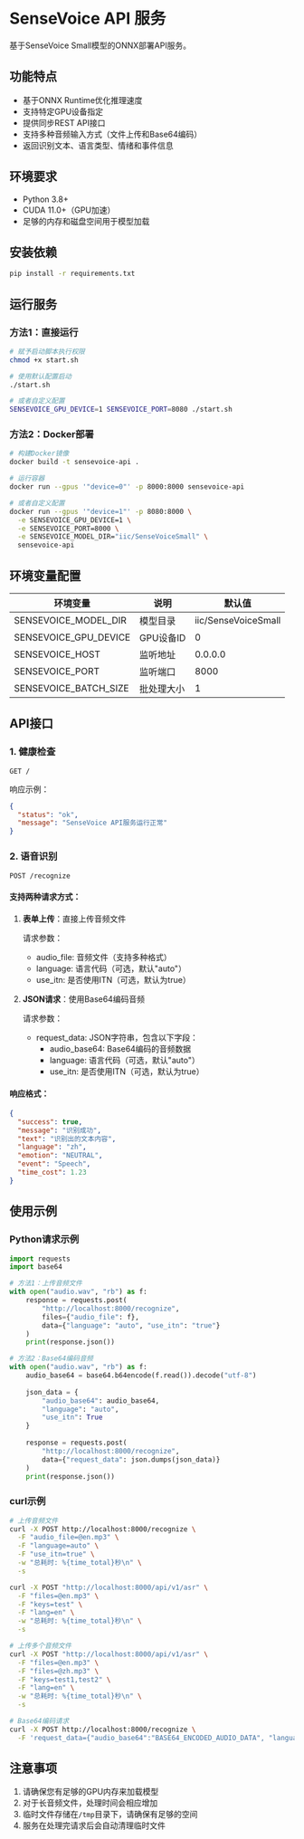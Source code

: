 # SenseVoice API 服务

基于SenseVoice Small模型的ONNX部署API服务。

## 功能特点

- 基于ONNX Runtime优化推理速度
- 支持特定GPU设备指定
- 提供同步REST API接口
- 支持多种音频输入方式（文件上传和Base64编码）
- 返回识别文本、语言类型、情绪和事件信息

## 环境要求

- Python 3.8+
- CUDA 11.0+（GPU加速）
- 足够的内存和磁盘空间用于模型加载

## 安装依赖

```bash
pip install -r requirements.txt
```

## 运行服务

### 方法1：直接运行

```bash
# 赋予启动脚本执行权限
chmod +x start.sh

# 使用默认配置启动
./start.sh

# 或者自定义配置
SENSEVOICE_GPU_DEVICE=1 SENSEVOICE_PORT=8080 ./start.sh
```

### 方法2：Docker部署

```bash
# 构建Docker镜像
docker build -t sensevoice-api .

# 运行容器
docker run --gpus '"device=0"' -p 8000:8000 sensevoice-api

# 或者自定义配置
docker run --gpus '"device=1"' -p 8080:8000 \
  -e SENSEVOICE_GPU_DEVICE=1 \
  -e SENSEVOICE_PORT=8000 \
  -e SENSEVOICE_MODEL_DIR="iic/SenseVoiceSmall" \
  sensevoice-api
```

## 环境变量配置

| 环境变量 | 说明 | 默认值 |
|---------|------|--------|
| SENSEVOICE_MODEL_DIR | 模型目录 | iic/SenseVoiceSmall |
| SENSEVOICE_GPU_DEVICE | GPU设备ID | 0 |
| SENSEVOICE_HOST | 监听地址 | 0.0.0.0 |
| SENSEVOICE_PORT | 监听端口 | 8000 |
| SENSEVOICE_BATCH_SIZE | 批处理大小 | 1 |

## API接口

### 1. 健康检查

```
GET /
```

响应示例：

```json
{
  "status": "ok",
  "message": "SenseVoice API服务运行正常"
}
```

### 2. 语音识别

```
POST /recognize
```

#### 支持两种请求方式：

1. **表单上传**：直接上传音频文件

   请求参数：
   - audio_file: 音频文件（支持多种格式）
   - language: 语言代码（可选，默认"auto"）
   - use_itn: 是否使用ITN（可选，默认为true）

2. **JSON请求**：使用Base64编码音频

   请求参数：
   - request_data: JSON字符串，包含以下字段：
     - audio_base64: Base64编码的音频数据
     - language: 语言代码（可选，默认"auto"）
     - use_itn: 是否使用ITN（可选，默认为true）

#### 响应格式：

```json
{
  "success": true,
  "message": "识别成功",
  "text": "识别出的文本内容",
  "language": "zh",
  "emotion": "NEUTRAL",
  "event": "Speech",
  "time_cost": 1.23
}
```

## 使用示例

### Python请求示例

```python
import requests
import base64

# 方法1：上传音频文件
with open("audio.wav", "rb") as f:
    response = requests.post(
        "http://localhost:8000/recognize",
        files={"audio_file": f},
        data={"language": "auto", "use_itn": "true"}
    )
    print(response.json())

# 方法2：Base64编码音频
with open("audio.wav", "rb") as f:
    audio_base64 = base64.b64encode(f.read()).decode("utf-8")
    
    json_data = {
        "audio_base64": audio_base64,
        "language": "auto",
        "use_itn": True
    }
    
    response = requests.post(
        "http://localhost:8000/recognize",
        data={"request_data": json.dumps(json_data)}
    )
    print(response.json())
```

### curl示例

```bash
# 上传音频文件
curl -X POST http://localhost:8000/recognize \
  -F "audio_file=@en.mp3" \
  -F "language=auto" \
  -F "use_itn=true" \
  -w "总耗时: %{time_total}秒\n" \
  -s

curl -X POST "http://localhost:8000/api/v1/asr" \
  -F "files=@en.mp3" \
  -F "keys=test" \
  -F "lang=en" \
  -w "总耗时: %{time_total}秒\n" \
  -s

# 上传多个音频文件
curl -X POST "http://localhost:8000/api/v1/asr" \
  -F "files=@en.mp3" \
  -F "files=@zh.mp3" \
  -F "keys=test1,test2" \
  -F "lang=en" \
  -w "总耗时: %{time_total}秒\n" \
  -s

# Base64编码请求
curl -X POST http://localhost:8000/recognize \
  -F 'request_data={"audio_base64":"BASE64_ENCODED_AUDIO_DATA", "language":"auto", "use_itn":true}'
```

## 注意事项

1. 请确保您有足够的GPU内存来加载模型
2. 对于长音频文件，处理时间会相应增加
3. 临时文件存储在`/tmp`目录下，请确保有足够的空间
4. 服务在处理完请求后会自动清理临时文件 